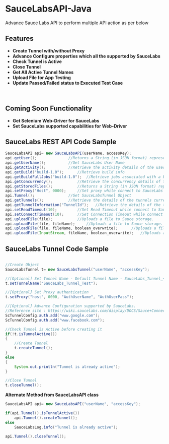 # SauceLabsAPI-Java
Advance Sauce Labs API to perform multiple API action as per below
<BR/>
## Features ##
- **Create Tunnel with/without Proxy**
- **Advance Configure properties which all the supported by SauceLabs**
- **Check Tunnel is Active**
- **Close Tunnel**
- **Get All Active Tunnel Names**
- **Upload File for App Testing**
- **Update Passed/Failed status to Executed Test Case**
<BR/>

## Coming Soon Functionality ##
- **Get Selenium Web-Driver for SauceLabs**
- **Set SauceLabs supported capabilities for Web-Driver**

## SauceLabs REST API Code Sample ##
```JAVA
SauceLabsAPI api= new SauceLabsAPI(userName, accessKey);
api.getUser();				//Returns a String (in JSON format) representing the basic account information
api.getUserName();			//Get SauceLabs User Name
api.getActivity();			//Retrieve the activity details of the user.
api.getBuild("build-1.0");		//Retrieve build info
api.getBuildFullJobs("build-1.0");	//Retrieve jobs associated with a build
api.getConcurrency();			//Retrieve the concurrency details of the user.
api.getStoredFiles();			//Returns a String (in JSON format) representing the stored files list
api.setProxy("Host", 0000);		//Set proxy while connect to SauceLabs API
api.Tunnel();				//Get SauceLabsTunnel Object
api.getTunnels();			//Retrieve the details of the tunnels currently associated with the user
api.getTunnelInformation("TunnelId");	//Retrieve the details of the tunnels currently associated with the user
api.setReadTimeout(10);			//Set Read Timeout while connect to SauceLabs Server
api.setConnectTimeout(10);		//Set Connection Timeout while connect to SauceLabs Server
api.uploadFile(file);			//Uploads a file to Sauce storage.
api.uploadFile(file, fileName);		//Uploads a file to Sauce storage.
api.uploadFile(file, fileName, boolean_overwrite);		//Uploads a file to Sauce storage.
api.uploadFile(InputStream, fileName, boolean_overwrite);	//Uploads a file to Sauce storage.
```

## SauceLabs Tunnel Code Sample ##
```JAVA

//Create Object
SauceLabsTunnel t= new SauceLabsTunnel("userName", "accessKey");

//[Optional] Set Tunnel Name - Default Tunnel Name - SauceLabs_Tunnel_<UserName>
t.setTunnelName("SauceLabs_Tunnel_Test");

//[Optional] Set Proxy authentication
t.setProxy("host", 0000, "AuthUserName", "AuthUserPass");

//[Optional] Advance Configuration supported by SauceLabs.
//Reference site : https://wiki.saucelabs.com/display/DOCS/Sauce+Connect+Proxy+Command-Line+Quick+Reference+Guide
ScTunnelConfig.auth.add("www.google.com");
ScTunnelConfig.auth.add("www.facebook.com");

//Check Tunnel is Active before creating it
if(!t.isTunnelActive())
{
	//Create Tunnel
	t.createTunnel();
}
else
{
	System.out.println("Tunnel is already active");
}

//Close Tunnel
t.closeTunnel();

```

**Alternate Method from SauceLabsAPI class**
		
```JAVA
SauceLabsAPI api= new SauceLabsAPI("userName", "accessKey");

if(api.Tunnel().isTunnelActive())
	api.Tunnel().createTunnel();
else
	SauceLabsLog.info("Tunnel is already active");

api.Tunnel().closeTunnel();
```


